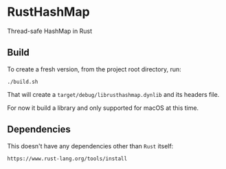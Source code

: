 # RustHashMap
Thread-safe HashMap in Rust

## Build
To create a fresh version, from the project root directory, run:

    ./build.sh

That will create a `target/debug/librusthashmap.dynlib` and its headers file.

For now it build a library and only supported for macOS at this time.

## Dependencies
This doesn't have any dependencies other than `Rust` itself:

    https://www.rust-lang.org/tools/install
